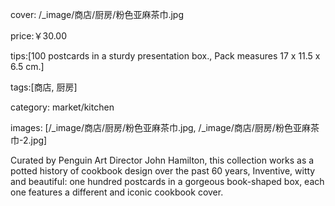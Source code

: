 cover:  /_image/商店/厨房/粉色亚麻茶巾.jpg

price:￥30.00

tips:[100 postcards in a sturdy presentation box., Pack measures 17 x 11.5 x 6.5 cm.]

tags:[商店, 厨房]

category: market/kitchen

images: [/_image/商店/厨房/粉色亚麻茶巾.jpg, /_image/商店/厨房/粉色亚麻茶巾-2.jpg]

Curated by Penguin Art Director John Hamilton, this collection works as a potted history of cookbook design over the past 60 years, Inventive, witty and beautiful: one hundred postcards in a gorgeous book-shaped box, each one features a different and iconic cookbook cover.